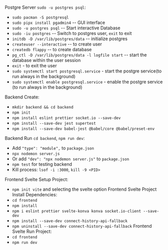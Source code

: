 Postgre Server `sudo -u postgres psql`:
  - `sudo pacman -S postgresql`
  - `sudo pipx install pgadmin4` -- GUI interface
  - `sudo -u postgres psql` -- Start interactive Database
  - `sudo -iu postgres` -- Switch to postgres user, `exit` to exit
  - `initdb -D /var/lib/postgres/data` -- initialize postgres
  - `createuser --interactive` -- to create user
  - `createdb flappy` -- to create database
  - `pg_ctl -D /var/lib/postgres/data -l logfile start` -- start the database within the user session
  - `exit` - to exit the user
  - `sudo systemctl start postgresql.service` - start the postgre service(to run always in the background)
  - `sudo systemctl enable postgresql.service` - enable the postgre service (to run always in the background)

Backend Create:
  - `mkdir backend && cd backend`
  - `npm init`
  - `npm install eslint prettier socket.io --save-dev`
  - `npm install --save-dev jest supertest`
  - `npm install --save-dev babel-jest @babel/core @babel/preset-env`

Backend Run `cd backend`, `npm run dev`:
  - Add `"type": "module",` to `package.json`
  - `npx nodemon server.js`
  - Or add `"dev": "npx nodemon server.js"` to `package.json`
  - `npm test` for testing backend
  - Kill process: `lsof -i :3000`, `kill -9 <PID>`

Frontend Svelte Setup Project:
  - `npm init vite` and selecting the svelte option
Frontend Svelte Project Install Dependencies:
  - `cd frontend`
  - `npm install`
  - `npm i eslint prettier svelte-konva konva socket.io-client --save-dev`
  - `npm install --save-dev connect-history-api-fallback`
  - `npm uninstall --save-dev connect-history-api-fallback`
Frontend Svelte Run Project:
  - `cd frontend`
  - `npm run dev`